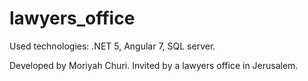 # lawyers_office

Used technologies: .NET 5, Angular 7, SQL server.

Developed by Moriyah Churi.
Invited by a lawyers office in Jerusalem.

